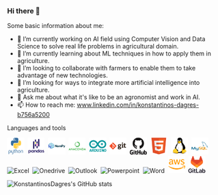 ### Hi there 👋

Some basic information about me:

- 🔭 I’m currently working on AI field using Computer Vision and Data Science to solve real life problems in agricultural domain.
- 🌱 I’m currently learning about ML techniques in how to apply them in agriculture.
- 👯 I’m looking to collaborate with farmers to enable them to take advantage of new technologies. 
- 🤔 I’m looking for ways to integrate more artificial intelligence into agriculture.
- 💬 Ask me about what it's like to be an agronomist and work in ΑΙ.
- 📫 How to reach me: www.linkedin.com/in/konstantinos-dagres-b756a5200

Languages and tools
<div>
  <img src="https://github.com/devicons/devicon/blob/master/icons/python/python-original-wordmark.svg" title="Python" alt="Python" width="40" height="40"/>&nbsp;
  <img src="https://github.com/devicons/devicon/blob/master/icons/pandas/pandas-original-wordmark.svg" title="Pandas" alt="Pandas" width="40" height="40"/>&nbsp;
  <img src="https://github.com/devicons/devicon/blob/master/icons/numpy/numpy-original-wordmark.svg" title="Numpy" alt="Numpy" width="40" height="40"/>&nbsp;
  <img src="https://github.com/devicons/devicon/blob/master/icons/anaconda/anaconda-original-wordmark.svg" title="Anaconda" alt="Anaconda" width="40" height="40"/>&nbsp;
  <img src="https://github.com/devicons/devicon/blob/master/icons/arduino/arduino-original-wordmark.svg" title="Arduino" alt="Arduino" width="40" height="40"/>&nbsp;
  <img src="https://github.com/devicons/devicon/blob/master/icons/git/git-original-wordmark.svg" title="Git" alt="Git " width="40" height="40"/>&nbsp;
  <img src="https://github.com/devicons/devicon/blob/master/icons/github/github-original-wordmark.svg"  title="GitHub" alt="GitHub" width="40" height="40"/>&nbsp;
  <img src="https://github.com/devicons/devicon/blob/master/icons/html5/html5-original.svg" title="HTML5" alt="HTML" width="40" height="40"/>&nbsp;
  <img src="https://github.com/devicons/devicon/blob/master/icons/linux/linux-original.svg" title="Linux" alt="Linux" width="40" height="40"/>&nbsp;
  <img src="https://github.com/devicons/devicon/blob/master/icons/mysql/mysql-original-wordmark.svg" title="MySQL" alt="MySQL" width="40" height="40"/>&nbsp;
  <img src="https://github.com/sempostma/office365-icons/blob/master/png/1024/excel.png" title="Excel" alt="Excel" width="40" height="40"/>&nbsp;
  <img src="https://github.com/sempostma/office365-icons/blob/master/png/1024/onedrive.png" title="Onedrive"  alt="Onedrive" width="40" height="40"/>&nbsp;
  <img src="https://github.com/sempostma/office365-icons/blob/master/png/1024/outlook.png" title="Outlook"  alt="Outlook" width="40" height="40"/>&nbsp;
  <img src="https://github.com/sempostma/office365-icons/blob/master/png/1024/powerpoint.png" title="Powerpoint" alt="Powerpoint" width="40" height="40"/>&nbsp;
  <img src="https://github.com/sempostma/office365-icons/blob/master/png/1024/word.png" title="Word" alt="Word" width="40" height="40"/>&nbsp;
  <img src="https://github.com/devicons/devicon/blob/master/icons/amazonwebservices/amazonwebservices-plain-wordmark.svg" title="AWS" alt="AWS" width="40" height="40"/>&nbsp;
  <img src="https://github.com/devicons/devicon/blob/master/icons/gitlab/gitlab-original-wordmark.svg" title="GitLab" **alt="GitLab" width="40" height="40"/>&nbsp;
</div>

![KonstantinosDagres's GitHub stats](https://github-readme-stats.vercel.app/api?username=KonstantinosDagres&theme=dark&show_icons=true)
